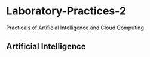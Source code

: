 # Laboratory-Practices-2
Practicals of Artificial Intelligence and Cloud Computing

## Artificial Intelligence
